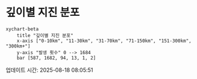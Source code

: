 # 깊이별 지진 분포

```mermaid
xychart-beta
    title "깊이별 지진 분포"
    x-axis ["0-10km", "11-30km", "31-70km", "71-150km", "151-300km", "300km+"]
    y-axis "발생 횟수" 0 --> 1684
    bar [587, 1682, 94, 13, 1, 2]
```

업데이트 시간: 2025-08-18 08:05:51

